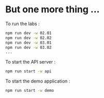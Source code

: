 <!-- .slide: class="with-code" -->

# But one more thing ...

To run the labs :

```bash
npm run dev -w 02.01
npm run dev -w 02.02
npm run dev -w 03.01
npm run dev -w 03.02
...
```

To start the API server :

```bash
npm run start -w api
```

To start the demo application :

```bash
npm run start -w demo
```
